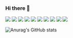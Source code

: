 ### Hi there 👋

<div>

<img src="https://img.shields.io/badge/mysql-4479A1?style=flat-square&logo=mysql&logoColor=white"/>
<img src="https://img.shields.io/badge/Java-007396?style=flat-square&logo=OpenJDK&logoColor=white"/>
<img src="https://img.shields.io/badge/csharp-512BD4?style=flat-square&logo=csharp&logoColor=white"/>

<img src="https://img.shields.io/badge/intellijidea-2B2B2B?style=flat-square&logo=intellijidea&logoColor=white"/>
<img src="https://img.shields.io/badge/microsoftsqlserver-CC2927?style=flat-square&logo=microsoftsqlserver&logoColor=white"/>

<img src="https://img.shields.io/badge/git-F05032?style=flat-square&logo=git&logoColor=white"/>
<img src="https://img.shields.io/badge/github-181717?style=flat-square&logo=github&logoColor=white"/>
  
<img src="https://img.shields.io/badge/javascript-F7DF1E?style=flat-square&logo=javascript&logoColor=white"/>
<img src="https://img.shields.io/badge/html5-E34F26?style=flat-square&logo=html5&logoColor=white"/>
<img src="https://img.shields.io/badge/css3-1572B6?style=flat-square&logo=css3&logoColor=white"/>
</div>


![Anurag's GitHub stats](https://github-readme-stats.vercel.app/api?username=VarcharC2k&show_icons=true&theme=radical)

<!--
**VarcharC2k/VarcharC2k** is a ✨ _special_ ✨ repository because its `README.md` (this file) appears on your GitHub profile.

Here are some ideas to get you started:

- 🔭 I’m currently working on ...
- 🌱 I’m currently learning ...
- 👯 I’m looking to collaborate on ...
- 🤔 I’m looking for help with ...
- 💬 Ask me about ...
- 📫 How to reach me: ...
- 😄 Pronouns: ...
- ⚡ Fun fact: ...
-->
